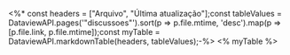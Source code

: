 
<%* const headers = ["Arquivo", "Última atualização"];const tableValues = DataviewAPI.pages('"discussoes"').sort(p => p.file.mtime, 'desc').map(p =>[p.file.link, p.file.mtime]);const myTable = DataviewAPI.markdownTable(headers, tableValues);-%> <% myTable %>


